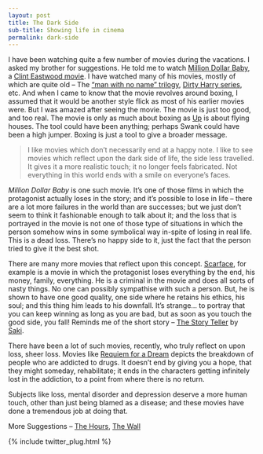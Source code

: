 ```yaml
---
layout: post
title: The Dark Side
sub-title: Showing life in cinema
permalink: dark-side
---
```


I have been watching quite a few number of movies during the vacations. I asked my brother for suggestions. He told me to watch [Million Dollar Baby](http://www.imdb.com/title/tt0405159/), a [Clint Eastwood movie](http://en.wikipedia.org/wiki/Clint_Eastwood). I have watched many of his movies, mostly of which are quite old – The [“man with no name” trilogy](en.wikipedia.org/wiki/Man_with_No_Name), [Dirty Harry series](en.wikipedia.org/wiki/Dirty_Harry_(film_series)), etc. And when I came to know that the movie revolves around boxing, I assumed that it would be another style flick as most of his earlier movies were. But I was amazed after seeing the movie. The movie is just too good, and too real. The movie is only as much about boxing as [Up](www.imdb.com/title/tt1049413/) is about flying houses. The tool could have been anything; perhaps Swank could have been a high jumper. Boxing is just a tool to give a broader message.

<!--break-->

>I like movies which don’t necessarily end at a happy note. I like to see movies which reflect upon the dark side of life, the side less travelled. It gives it a more realistic touch; it no longer feels fabricated. Not everything in this world ends with a smile on everyone’s faces.

*Million Dollar Baby* is one such movie. It’s one of those films in which the protagonist actually loses in the story; and it’s possible to lose in life – there are a lot more failures in the world than are successes; but we just don’t seem to think it fashionable enough to talk about it; and the loss that is portrayed in the movie is not one of those type of situations in which the person somehow wins in some symbolical way in-spite of losing in real life. This is a dead loss. There’s no happy side to it, just the fact that the person tried to give it the best shot.

There are many more movies that reflect upon this concept. [Scarface](http://www.imdb.com/title/tt0086250/), for example is a movie in which the protagonist loses everything by the end, his money, family, everything. He is a criminal in the movie and does all sorts of nasty things. No one can possibly sympathise with such a person. But, he is shown to have one good quality, one side where he retains his ethics, his soul; and this thing him leads to his downfall. It’s strange… to portray that you can keep winning as long as you are bad, but as soon as you touch the good side, you fall! Reminds me of the short story – [The Story Teller](www.classicshorts.com/stories/Storyteller.html) by [Saki](en.wikipedia.org/wiki/Saki).

There have been a lot of such movies, recently, who truly reflect on upon loss, sheer loss. Movies like [Requiem for a Dream](www.imdb.com/title/tt0180093/) depicts the breakdown of people who are addicted to drugs. It doesn’t end by giving you a hope, that they might someday, rehabilitate; it ends in the characters getting infinitely lost in the addiction, to a point from where there is no return.

Subjects like loss, mental disorder and depression deserve a more human touch, other than just being blamed as a disease; and these movies have done a tremendous job at doing that.

More Suggestions – [The Hours](www.imdb.com/title/tt0274558/), [The Wall](www.imdb.com/title/tt0084503/)

{% include twitter_plug.html %}
